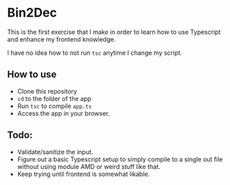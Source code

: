 # Bin2Dec

This is the first exercise that I make in order to learn how to use Typescript and enhance my frontend knowledge.

I have no idea how to not run `tsc` anytime I change my script.

## How to use

- Clone this repository
- `cd` to the folder of the app
- Run `tsc` to compile `app.ts`
- Access the app in your browser.

## Todo:

- Validate/sanitize the input.
- Figure out a basic Typescript setup to simply compile to a single out file without using module AMD or weird stuff like that.
- Keep trying until frontend is somewhat likable.
